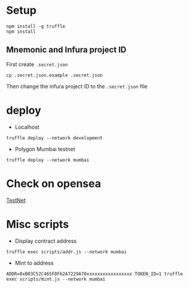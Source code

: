 # Setup

```
npm install -g truffle
npm install
```

## Mnemonic and Infura project ID

First create `.secret.json`

```
cp .secret.json.example .secret.json
```

Then change the infura project ID to the `.secret.json` file

# deploy

- Localhost

```
truffle deploy --network development
```

- Polygon Mumbai testnet

```
truffle deploy --network mumbai
```

# Check on opensea

[TestNet](https://testnet.opensea.io/get-listed)


# Misc scripts

- Display contract address

```
truffle exec scripts/addr.js --network mumbai
```

- Mint to address

```
ADDR=0xB03C52C465F0Fb2A7229A70xxxxxxxxxxxxxxxxx TOKEN_ID=1 truffle exec scripts/mint.js --network mumbai
```
